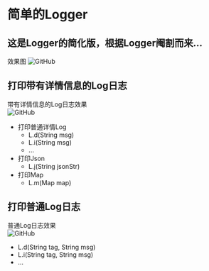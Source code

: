 # 简单的Logger
这是Logger的简化版，根据Logger阉割而来...
---
效果图
![GitHub](https://github.com/AriaLyy/BlogDemo/blob/master/MyLoggerDemo/img/L%E5%B1%95%E7%A4%BA.gif "GitHub,Social Coding")

打印带有详情信息的Log日志
---
带有详情信息的Log日志效果
<br>
![GitHub](https://github.com/AriaLyy/BlogDemo/blob/master/MyLoggerDemo/img/detail_log.png "GitHub,Social Coding")
<br>
* 打印普通详情Log
  - L.d(String msg)
  - L.i(String msg)
  - ...
* 打印Json
  - L.j(String jsonStr)
* 打印Map
  - L.m(Map map)

打印普通Log日志
---
普通Log日志效果
<br>
![GitHub](https://github.com/AriaLyy/BlogDemo/blob/master/MyLoggerDemo/img/system_default_log_style.png "GitHub,Social Coding")
<br>
  - L.d(String tag, String msg)
  - L.i(String tag, String msg)
  - ...
